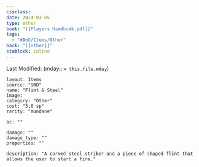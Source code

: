 ```yaml
---
cssclass: 
date: 2024-03-05
type: other
book: "[[Players Handbook.pdf]]"
tags:
  - "#DnD/Items/Other"
back: "[[other]]"
stablock: inline
---
```

Last Modified: (mday:: `= this.file.mday`)


```statblock
layout: Items
source: "SRD"
name: "Flint & Steel"
image: 
category: "Other"
cost: "3.0 sp"
rarity: "mundane"

ac: ""

damage: ""
damage_type: ""
properties: ""

description: "A carved steel striker and a piece of shaped flint that allows the user to start a fire."
```